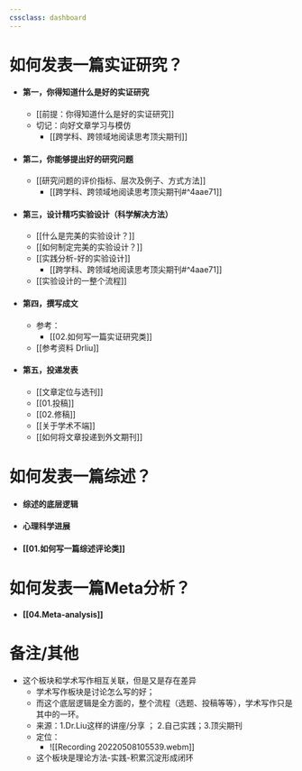 ```yaml
---
cssclass: dashboard
---
```


# 如何发表一篇实证研究？
- #### 第一，你得知道什么是好的实证研究
	- [[前提：你得知道什么是好的实证研究]]
	- 切记：向好文章学习与模仿
		- [[跨学科、跨领域地阅读思考顶尖期刊]]
- #### 第二，你能够提出好的研究问题
	- [[研究问题的评价指标、层次及例子、方式方法]]
		- [[跨学科、跨领域地阅读思考顶尖期刊#^4aae71]]
- #### 第三，设计精巧实验设计（科学解决方法）
	- [[什么是完美的实验设计？]]
	- [[如何制定完美的实验设计？]]
	- [[实践分析-好的实验设计]]
		- [[跨学科、跨领域地阅读思考顶尖期刊#^4aae71]]
	- [[实验设计的一整个流程]]
- #### 第四，撰写成文
	- 参考：
		- [[02.如何写一篇实证研究类]]
	- [[参考资料 Drliu]] 
- #### 第五，投递发表
	- [[文章定位与选刊]]
	- [[01.投稿]]
	- [[02.修稿]]
	- [[关于学术不端]]
	- [[如何将文章投递到外文期刊]]
# 如何发表一篇综述？
- #### 综述的底层逻辑
- #### 心理科学进展
- #### [[01.如何写一篇综述评论类]]
# 如何发表一篇Meta分析？

- #### [[04.Meta-analysis]]
# 备注/其他
- 这个板块和学术写作相互关联，但是又是存在差异
	- 学术写作板块是讨论怎么写的好；
	- 而这个底层逻辑是全方面的，整个流程（选题、投稿等等），学术写作只是其中的一环。
	- 来源：1.Dr.Liu这样的讲座/分享 ； 2.自己实践；3.顶尖期刊
	- 定位：
		- ![[Recording 20220508105539.webm]]
	- 这个板块是理论方法-实践-积累沉淀形成闭环